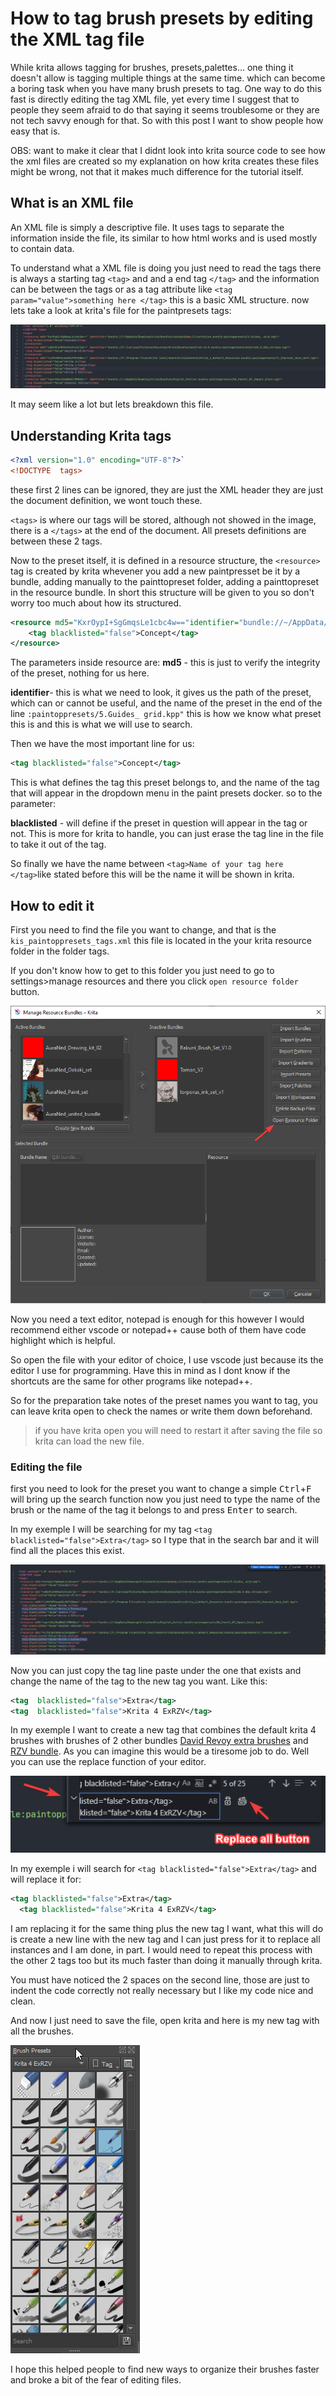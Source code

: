 # How to tag brush presets by editing the XML tag file
While krita allows tagging for brushes, presets,palettes... one thing it doesn't allow is tagging multiple things at the same time. which can become a boring task when you have many brush presets to tag. One way to do this fast is directly editing the tag XML file, yet every time I suggest that to people they seem afraid to do that saying it seems troublesome or they are not tech savvy enough for that. So with this post I want to show people how easy that is.  

OBS:  want to make it clear that I didnt look into krita source code to see how the xml files are created so my explanation on how krita creates these files might be wrong, not that it makes much difference for the tutorial itself.  

## What is an XML file
An XML file is simply a descriptive file. It uses tags to separate the information inside the file, its similar to how html works and is used mostly to contain data. 

To understand what a XML file is doing you just need to read the tags there is always a starting tag `<tag>` and and a end tag `</tag>` and the information can be between the tags or as a tag attribute like `<tag param="value">something here </tag>` this is a basic XML structure. now lets take a look at krita's file for the paintpresets tags:  

![Code Exemple](/images/xml/File_exemple.png)

It may seem like a lot but lets breakdown this file.  

## Understanding Krita tags

```xml
<?xml version="1.0" encoding="UTF-8"?>`
<!DOCTYPE  tags>
```

these first 2 lines can be ignored, they are just the XML header they are just the document definition, we wont touch these.  

`<tags>` is where our tags will be stored, although not showed in the image, there is a  `</tags>` at the end of the document. All presets definitions are between these 2 tags.  

Now to the preset itself, it is defined in a resource structure, the `<resource>` tag is created by krita whevener you add a new paintpresset be it by a bundle, adding manually to the painttopreset folder, adding a painttopreset in the resource bundle. In short this structure will be given to you so don't worry too much about how its structured.  

```xml
<resource md5="KxrOypI+SgGmqsLe1cbc4w=="identifier="bundle://~/AppData/Roaming/krita/bundles/concept&amp;illustration.bundle:paintoppresets/5.Guides_ grid.kpp">
	<tag blacklisted="false">Concept</tag>
</resource>
```

The parameters inside resource are:
**md5** -  this is just to verify the integrity of the preset, nothing for us here.

**identifier**- this is what we need to look, it gives us the path of the preset, which can or cannot be useful, and the name of the preset in the end of the line `:paintoppresets/5.Guides_ grid.kpp"` this is how we know what preset this is and this is what we will use to search.

Then we have the most important line for us:
```xml
<tag blacklisted="false">Concept</tag>
```  

This is what defines the tag this preset belongs to, and the name of the tag that will appear in the dropdown menu in the paint presets docker.
so to the parameter:  

**blacklisted** - will define if the preset in question will appear in the tag or not. This is more for krita to handle, you can just erase the tag line in the file to take it out of the tag.  

So finally we have the name between `<tag>Name of your tag here </tag>`like stated before this will be the name it will be shown in krita.  


## How to edit it
First you need to find the file you want to change, and that is the `kis_paintoppresets_tags.xml` this file is located in the your krita resource folder in the folder tags.  

If you don't know how to get to this folder you just need to go to settings>manage resources and there you click `open resource folder` button.  

![Resource manager](/images/xml/Resource_manager.png)

Now you need a text editor, notepad is enough for this however I would recommend either vscode or notepad++ cause both of them have code highlight which is helpful.  

So open the file with your editor of choice, I use vscode just because its the editor I use for programming. Have this in mind as I dont know if the shortcuts are the same for other programs like notepad++.  

So for the preparation take notes of the preset names you want to tag, you can leave krita open to check the names or write them down beforehand.  
> if you have krita open you will need to restart it after saving the file so krita can load the new file.  

### Editing the file
first you need to look for the preset you want to change a simple <kbd>Ctrl</kbd>+<kbd>F</kbd> will bring up the search function now you just need to type the name of the brush or the name of the tag it belongs to and press <kbd>Enter</kbd> to search.  

In my exemple I will be searching for my tag `<tag blacklisted="false">Extra</tag>` so I type that in the search bar and it will find all the places this exist.  

![File Search](/images/xml/File_search.png)

Now you can just copy the tag line paste under the one that exists and change the name of the tag to the new tag you want. Like this:  
```xml
<tag  blacklisted="false">Extra</tag>  
<tag  blacklisted="false">Krita 4 ExRZV</tag>
```

In my exemple I want to create a new tag that combines the default krita 4 brushes with brushes of 2 other bundles [David Revoy extra brushes](https://www.davidrevoy.com/article742/krita-4-extras-brush-presets-pack) and [RZV bundle](https://razcore.gitlab.io/posts/2017/06/11/p02-rzv-krita-brushkit/). As you can imagine this would be a tiresome job to do. Well you can use the replace function of your editor.  

![Replace function](/images/xml/Replace_button.png)

In my exemple i will search for `<tag blacklisted="false">Extra</tag>` and will replace it for:  

```xml 
<tag blacklisted="false">Extra</tag>
  <tag blacklisted="false">Krita 4 ExRZV</tag>
```
I am replacing it for the same thing plus the new tag I want, what this will do is create a new line with the new tag and I can just press for it to replace all instances and I am done, in part. I would need to repeat this process with the other 2 tags too but its much faster than doing it manually through krita.  

You must have noticed the 2 spaces on the second line, those are just to indent the code correctly not really necessary but I like my code nice and clean.  

And now I just need to save the file, open krita and here is my new tag with all the brushes.  

![Replace function](/images/xml/Result.png)

I hope this helped people to find new ways to organize their brushes faster and broke a bit of the fear of editing files. 

